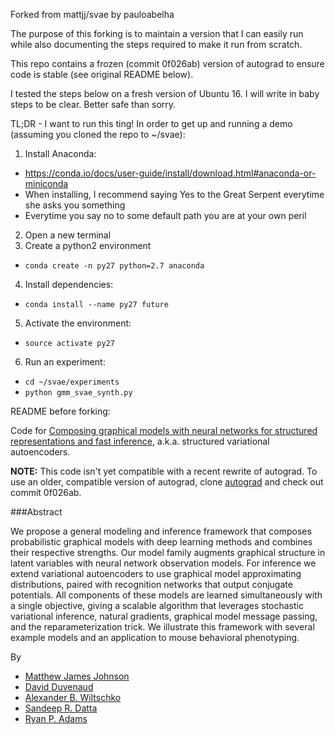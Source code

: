 Forked from mattjj/svae by pauloabelha

The purpose of this forking is to maintain a version that I can easily run while also documenting the steps required to make it run from scratch. 

This repo contains a frozen (commit 0f026ab) version of autograd to ensure code is stable (see original README below).

I tested the steps below on a fresh version of Ubuntu 16. I will write in baby steps to be clear. Better safe than sorry.

TL;DR - I want to run this ting!
In order to get up and running a demo (assuming you cloned the repo to ~/svae):

1) Install Anaconda:
  - https://conda.io/docs/user-guide/install/download.html#anaconda-or-miniconda
  - When installing, I recommend saying Yes to the Great Serpent everytime she asks you something
  - Everytime you say no to some default path you are at your own peril
2) Open a new terminal
3) Create a python2 environment
  - `conda create -n py27 python=2.7 anaconda`
4) Install dependencies:
  - `conda install --name py27 future`
5) Activate the environment:
  - `source activate py27`
6) Run an experiment:
  - `cd ~/svae/experiments`
  - `python gmm_svae_synth.py`



README before forking:

Code for [Composing graphical models with neural networks for structured representations and fast inference](http://arxiv.org/abs/1603.06277), a.k.a. structured variational autoencoders.

**NOTE:** This code isn't yet compatible with a recent rewrite of autograd. To
use an older, compatible version of autograd, clone
[autograd](https://github.com/hips/autograd) and check out commit 0f026ab.


###Abstract

We propose a general modeling and inference framework that composes probabilistic graphical models with deep learning methods and combines their respective strengths.
Our model family augments graphical structure in latent variables with neural network observation models.
For inference we extend variational autoencoders to use graphical model approximating distributions, paired with recognition networks that output conjugate potentials.
All components of these models are learned simultaneously with a single
objective, giving a scalable algorithm that leverages stochastic
variational inference, natural gradients, graphical model message passing, and
the reparameterization trick.
We illustrate this framework with several example models and an application to
mouse behavioral phenotyping.


By

* [Matthew James Johnson](http://www.mit.edu/~mattjj/)
* [David Duvenaud](http://people.seas.harvard.edu/~dduvenaud/)
* [Alexander B. Wiltschko](https://github.com/alexbw)
* [Sandeep R. Datta](http://datta.hms.harvard.edu/)
* [Ryan P. Adams](https://www.seas.harvard.edu/directory/rpa)
